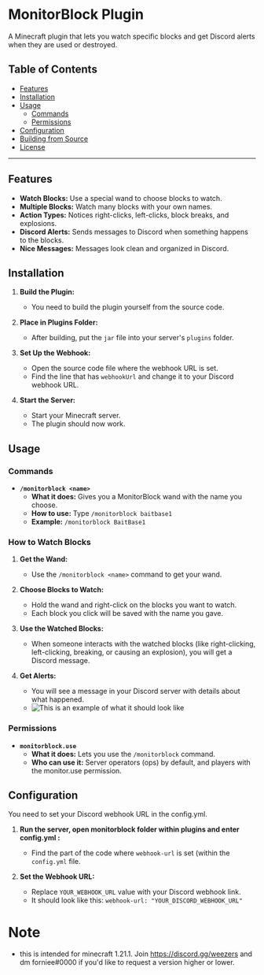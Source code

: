 # MonitorBlock Plugin

A Minecraft plugin that lets you watch specific blocks and get Discord alerts when they are used or destroyed.

## Table of Contents

- [Features](#features)
- [Installation](#installation)
- [Usage](#usage)
  - [Commands](#commands)
  - [Permissions](#permissions)
- [Configuration](#configuration)
- [Building from Source](#building-from-source)
- [License](#license)

---

## Features

- **Watch Blocks:** Use a special wand to choose blocks to watch.
- **Multiple Blocks:** Watch many blocks with your own names.
- **Action Types:** Notices right-clicks, left-clicks, block breaks, and explosions.
- **Discord Alerts:** Sends messages to Discord when something happens to the blocks.
- **Nice Messages:** Messages look clean and organized in Discord.

## Installation

1. **Build the Plugin:**
   - You need to build the plugin yourself from the source code.

2. **Place in Plugins Folder:**
   - After building, put the `jar` file into your server's `plugins` folder.

3. **Set Up the Webhook:**
   - Open the source code file where the webhook URL is set.
   - Find the line that has `webhookUrl` and change it to your Discord webhook URL.

4. **Start the Server:**
   - Start your Minecraft server.
   - The plugin should now work.

## Usage

### Commands

- **`/monitorblock <name>`**
  - **What it does:** Gives you a MonitorBlock wand with the name you choose.
  - **How to use:** Type `/monitorblock baitbase1`
  - **Example:** `/monitorblock BaitBase1`

### How to Watch Blocks

1. **Get the Wand:**
   - Use the `/monitorblock <name>` command to get your wand.

2. **Choose Blocks to Watch:**
   - Hold the wand and right-click on the blocks you want to watch.
   - Each block you click will be saved with the name you gave.

3. **Use the Watched Blocks:**
   - When someone interacts with the watched blocks (like right-clicking, left-clicking, breaking, or causing an explosion), you will get a Discord message.

4. **Get Alerts:**
   - You will see a message in your Discord server with details about what happened. 
   - ![This is an example of what it should look like](https://github.com/user-attachments/assets/96c971bd-0382-40ad-811b-921f75e40ce1)


### Permissions

- **`monitorblock.use`**
  - **What it does:** Lets you use the `/monitorblock` command.
  - **Who can use it:** Server operators (ops) by default, and players with the monitor.use permission.

## Configuration

You need to set your Discord webhook URL in the config.yml.

1. **Run the server, open monitorblock folder within plugins and enter config.yml :**
   - Find the part of the code where `webhook-url` is set (within the `config.yml` file.

2. **Set the Webhook URL:**
   - Replace `YOUR_WEBHOOK_URL` value with your Discord webhook link.
   - It should look like this:
`
webhook-url: "YOUR_DISCORD_WEBHOOK_URL" `


# Note
- this is intended for minecraft 1.21.1. Join https://discord.gg/weezers and dm forniee#0000 if you'd like to request a version higher or lower.
